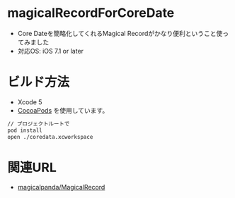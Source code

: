magicalRecordForCoreDate
==============

* Core Dateを簡略化してくれるMagical Recordがかなり便利ということ使ってみました
* 対応OS: iOS 7.1 or later

ビルド方法
==============

 * Xcode 5
 * [CocoaPods](http://cocoapods.org) を使用しています。

```sh
// プロジェクトルートで
pod install
open ./coredata.xcworkspace
```

関連URL
===============

* [magicalpanda/MagicalRecord](https://github.com/magicalpanda/MagicalRecord)